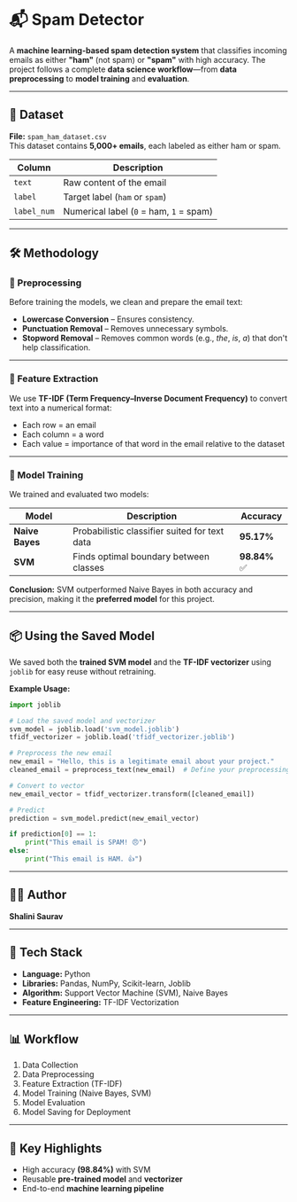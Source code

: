 # 📬 Spam Detector  

A **machine learning-based spam detection system** that classifies incoming emails as either **"ham"** (not spam) or **"spam"** with high accuracy. The project follows a complete **data science workflow**—from **data preprocessing** to **model training** and **evaluation**.  

---

## 📂 Dataset  

**File:** `spam_ham_dataset.csv`  
This dataset contains **5,000+ emails**, each labeled as either ham or spam.  

| Column      | Description |
|-------------|-------------|
| `text`      | Raw content of the email |
| `label`     | Target label (`ham` or `spam`) |
| `label_num` | Numerical label (`0` = ham, `1` = spam) |

---

## 🛠 Methodology  

### 📝 Preprocessing  
Before training the models, we clean and prepare the email text:  
- **Lowercase Conversion** – Ensures consistency.  
- **Punctuation Removal** – Removes unnecessary symbols.  
- **Stopword Removal** – Removes common words (e.g., *the*, *is*, *a*) that don't help classification.  

---

### 🔬 Feature Extraction  
We use **TF-IDF (Term Frequency–Inverse Document Frequency)** to convert text into a numerical format:  
- Each row = an email  
- Each column = a word  
- Each value = importance of that word in the email relative to the dataset  

---

### 🧠 Model Training  
We trained and evaluated two models:  

| Model         | Description | Accuracy |
|---------------|-------------|----------|
| **Naive Bayes** | Probabilistic classifier suited for text data | **95.17%** |
| **SVM**        | Finds optimal boundary between classes | **98.84%** ✅ |

**Conclusion:** SVM outperformed Naive Bayes in both accuracy and precision, making it the **preferred model** for this project.  

---

## 📦 Using the Saved Model  

We saved both the **trained SVM model** and the **TF-IDF vectorizer** using `joblib` for easy reuse without retraining.  

**Example Usage:**  
```python
import joblib

# Load the saved model and vectorizer
svm_model = joblib.load('svm_model.joblib')
tfidf_vectorizer = joblib.load('tfidf_vectorizer.joblib')

# Preprocess the new email
new_email = "Hello, this is a legitimate email about your project."
cleaned_email = preprocess_text(new_email)  # Define your preprocessing function

# Convert to vector
new_email_vector = tfidf_vectorizer.transform([cleaned_email])

# Predict
prediction = svm_model.predict(new_email_vector)

if prediction[0] == 1:
    print("This email is SPAM! 😠")
else:
    print("This email is HAM. 👍")
```

---

## 👩‍💻 Author  
**Shalini Saurav**  

---

## 🚀 Tech Stack  
- **Language:** Python  
- **Libraries:** Pandas, NumPy, Scikit-learn, Joblib  
- **Algorithm:** Support Vector Machine (SVM), Naive Bayes  
- **Feature Engineering:** TF-IDF Vectorization  

---

## 📊 Workflow  
1. Data Collection  
2. Data Preprocessing  
3. Feature Extraction (TF-IDF)  
4. Model Training (Naive Bayes, SVM)  
5. Model Evaluation  
6. Model Saving for Deployment  

---

## 📌 Key Highlights  
- High accuracy **(98.84%)** with SVM  
- Reusable **pre-trained model** and **vectorizer**  
- End-to-end **machine learning pipeline**  
